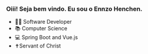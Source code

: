 ### Oiii! Seja bem vindo. Eu sou o Ennzo Henchen.



- 👨‍💻 Software Developer
- 📚 Computer Science
- 💻 Spring Boot and Vue.js
- ✝️Servant of Christ

